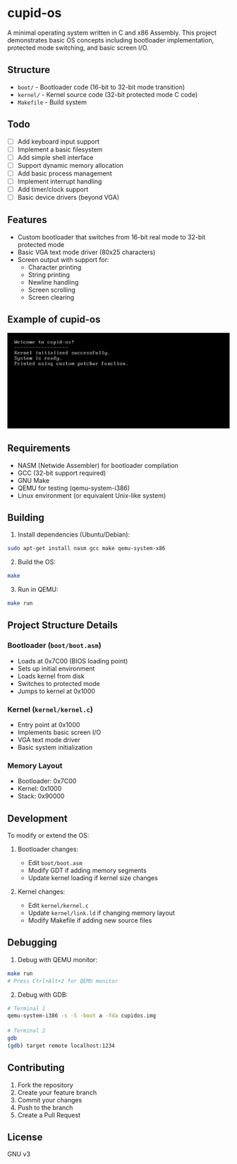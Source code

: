 # cupid-os
A minimal operating system written in C and x86 Assembly. This project demonstrates basic OS concepts including bootloader implementation, protected mode switching, and basic screen I/O.

## Structure
- `boot/` - Bootloader code (16-bit to 32-bit mode transition)
- `kernel/` - Kernel source code (32-bit protected mode C code)
- `Makefile` - Build system

## Todo
- [ ] Add keyboard input support
- [ ] Implement a basic filesystem
- [ ] Add simple shell interface
- [ ] Support dynamic memory allocation
- [ ] Add basic process management
- [ ] Implement interrupt handling
- [ ] Add timer/clock support
- [ ] Basic device drivers (beyond VGA)

## Features
- Custom bootloader that switches from 16-bit real mode to 32-bit protected mode
- Basic VGA text mode driver (80x25 characters)
- Screen output with support for:
  - Character printing
  - String printing
  - Newline handling
  - Screen scrolling
  - Screen clearing

## Example of cupid-os
![alt text for cupid-os img](img/os.png)

## Requirements
- NASM (Netwide Assembler) for bootloader compilation
- GCC (32-bit support required)
- GNU Make
- QEMU for testing (qemu-system-i386)
- Linux environment (or equivalent Unix-like system)

## Building
1. Install dependencies (Ubuntu/Debian):
```bash
sudo apt-get install nasm gcc make qemu-system-x86
```

2. Build the OS:
```bash
make
```

3. Run in QEMU:
```bash
make run
```

## Project Structure Details
### Bootloader (`boot/boot.asm`)
- Loads at 0x7C00 (BIOS loading point)
- Sets up initial environment
- Loads kernel from disk
- Switches to protected mode
- Jumps to kernel at 0x1000

### Kernel (`kernel/kernel.c`)
- Entry point at 0x1000
- Implements basic screen I/O
- VGA text mode driver
- Basic system initialization

### Memory Layout
- Bootloader: 0x7C00
- Kernel: 0x1000
- Stack: 0x90000

## Development
To modify or extend the OS:

1. Bootloader changes:
   - Edit `boot/boot.asm`
   - Modify GDT if adding memory segments
   - Update kernel loading if kernel size changes

2. Kernel changes:
   - Edit `kernel/kernel.c`
   - Update `kernel/link.ld` if changing memory layout
   - Modify Makefile if adding new source files

## Debugging
1. Debug with QEMU monitor:
```bash
make run
# Press Ctrl+Alt+2 for QEMU monitor
```

2. Debug with GDB:
```bash
# Terminal 1
qemu-system-i386 -s -S -boot a -fda cupidos.img

# Terminal 2
gdb
(gdb) target remote localhost:1234
```

## Contributing
1. Fork the repository
2. Create your feature branch
3. Commit your changes
4. Push to the branch
5. Create a Pull Request

## License
GNU v3

